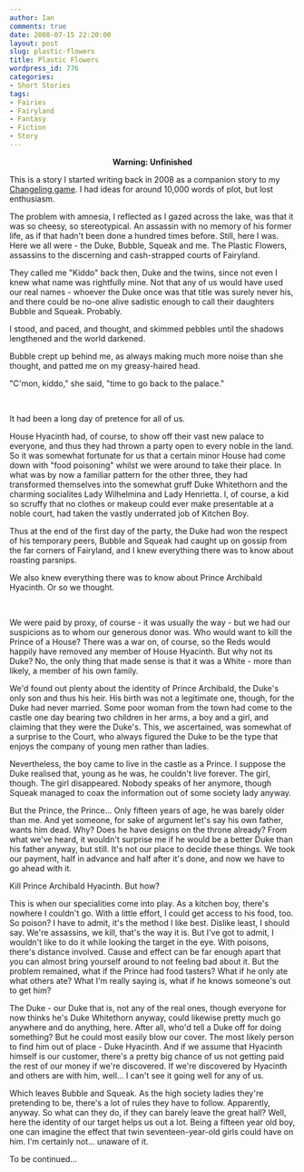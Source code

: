 ```yaml
---
author: Ian
comments: true
date: 2008-07-15 22:20:00
layout: post
slug: plastic-flowers
title: Plastic Flowers
wordpress_id: 776
categories:
- Short Stories
tags:
- Fairies
- Fairyland
- Fantasy
- Fiction
- Story
---
```


<div><p align="center"><strong>Warning: Unfinished</strong></p><p>This is a story I started writing back in 2008 as a companion story to my <a href="../changeling-in-love-and-war">Changeling game</a>.  I had ideas for around 10,000 words of plot, but lost enthusiasm.</p></div>

<div class="story" markdown="1">
<p>The problem with amnesia, I reflected as I gazed across the lake, was that it was so cheesy, so stereotypical.  An assassin with no memory of his former life, as if that hadn&#039;t been done a hundred times before.  Still, here I was.  Here we all were - the Duke, Bubble, Squeak and me.  The Plastic Flowers, assassins to the discerning and cash-strapped courts of Fairyland.</p>
<p>They called me "Kiddo" back then, Duke and the twins, since not even I knew what name was rightfully mine.  Not that any of us would have used our real names - whoever the Duke once was that title was surely never his, and there could be no-one alive sadistic enough to call their daughters Bubble and Squeak.  Probably.</p>
<p>I stood, and paced, and thought, and skimmed pebbles until the shadows lengthened and the world darkened.</p>
<p>Bubble crept up behind me, as always making much more noise than she thought, and patted me on my greasy-haired head.</p>
<p>"C&#039;mon, kiddo," she said, "time to go back to the palace."</p>
<br />
<p>It had been a long day of pretence for all of us.</p>
<p>House Hyacinth had, of course, to show off their vast new palace to everyone, and thus they had thrown a party open to every noble in the land.  So it was somewhat fortunate for us that a certain minor House had come down with "food poisoning" whilst we were around to take their place.  In what was by now a familiar pattern for the other three, they had transformed themselves into the somewhat gruff Duke Whitethorn and the charming socialites Lady Wilhelmina and Lady Henrietta.  I, of course, a kid so scruffy that no clothes or makeup could ever make presentable at a noble court, had taken the vastly underrated job of Kitchen Boy.</p>
<p>Thus at the end of the first day of the party, the Duke had won the respect of his temporary peers, Bubble and Squeak had caught up on gossip from the far corners of Fairyland, and I knew everything there was to know about roasting parsnips.</p>
<p>We also knew everything there was to know about Prince Archibald Hyacinth.  Or so we thought.</p>
<br />
<p>We were paid by proxy, of course - it was usually the way - but we had our suspicions as to whom our generous donor was.  Who would want to kill the Prince of a House?  There was a war on, of course, so the Reds would happily have removed any member of House Hyacinth.  But why not its Duke?  No, the only thing that made sense is that it was a White - more than likely, a member of his own family.</p>
<p>We&#039;d found out plenty about the identity of Prince Archibald, the Duke&#039;s only son and thus his heir.  His birth was not a legitimate one, though, for the Duke had never married.  Some poor woman from the town had come to the castle one day bearing two children in her arms, a boy and a girl, and claiming that they were the Duke&#039;s.  This, we ascertained, was somewhat of a surprise to the Court, who always figured the Duke to be the type that enjoys the company of young men rather than ladies.</p>
<p>Nevertheless, the boy came to live in the castle as a Prince.  I suppose the Duke realised that, young as he was, he couldn&#039;t live forever.  The girl, though.  The girl disappeared.  Nobody speaks of her anymore, though Squeak managed to coax the information out of some society lady anyway.</p>
<p>But the Prince, the Prince...  Only fifteen years of age, he was barely older than me.  And yet someone, for sake of argument let&#039;s say his own father, wants him dead.  Why?  Does he have designs on the throne already?  From what we&#039;ve heard, it wouldn&#039;t surprise me if he would be a better Duke than his father anyway, but still.  It&#039;s not our place to decide these things.  We took our payment, half in advance and half after it&#039;s done, and now we have to go ahead with it.</p>
<p>Kill Prince Archibald Hyacinth.  But how?</p>
<p>This is when our specialities come into play.  As a kitchen boy, there&#039;s nowhere I couldn&#039;t go.  With a little effort, I could get access to his food, too.  So poison?  I have to admit, it&#039;s the method I like best.  Dislike least, I should say.  We&#039;re assassins, we kill, that&#039;s the way it is.  But I&#039;ve got to admit, I wouldn&#039;t like to do it while looking the target in the eye.  With poisons, there&#039;s distance involved.  Cause and effect can be far enough apart that you can almost bring yourself around to not feeling bad about it.  But the problem remained, what if the Prince had food tasters?  What if he only ate what others ate?  What I&#039;m really saying is, what if he knows someone&#039;s out to get him?</p>
<p>The Duke - our Duke that is, not any of the real ones, though everyone for now thinks he&#039;s Duke Whitethorn anyway, could likewise pretty much go anywhere and do anything, here.  After all, who&#039;d tell a Duke off for doing something?  But he could most easily blow our cover.  The most likely person to find him out of place - Duke Hyacinth.  And if we assume that Hyacinth himself is our customer, there&#039;s a pretty big chance of us not getting paid the rest of our money if we&#039;re discovered.  If we&#039;re discovered by Hyacinth and others are with him, well...  I can&#039;t see it going well for any of us.</p>
<p>Which leaves Bubble and Squeak.  As the high society ladies they&#039;re pretending to be, there&#039;s a lot of rules they have to follow.  Apparently, anyway.  So what can they do, if they can barely leave the great hall?  Well, here the identity of our target helps us out a lot.  Being a fifteen year old boy, one can imagine the effect that twin seventeen-year-old girls could have on him.  I&#039;m certainly not... unaware of it.</p>
</div>
<div class="notes"><p>To be continued...</p></div>
